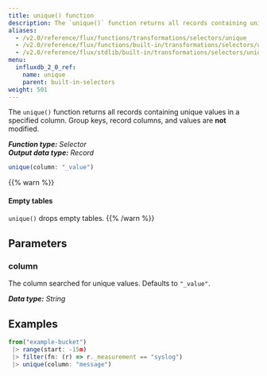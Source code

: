 ```yaml
---
title: unique() function
description: The `unique()` function returns all records containing unique values in a specified column.
aliases:
  - /v2.0/reference/flux/functions/transformations/selectors/unique
  - /v2.0/reference/flux/functions/built-in/transformations/selectors/unique/
  - /v2.0/reference/flux/stdlib/built-in/transformations/selectors/unique
menu:
  influxdb_2_0_ref:
    name: unique
    parent: built-in-selectors
weight: 501
---
```


The `unique()` function returns all records containing unique values in a specified column.
Group keys, record columns, and values are **not** modified.

_**Function type:** Selector_  
_**Output data type:** Record_

```js
unique(column: "_value")
```

{{% warn %}}
#### Empty tables
`unique()` drops empty tables.
{{% /warn %}}

## Parameters

### column
The column searched for unique values.
Defaults to `"_value"`.

_**Data type:** String_

## Examples
```js
from("example-bucket")
 |> range(start: -15m)
 |> filter(fn: (r) => r._measurement == "syslog")
 |> unique(column: "message")
```
